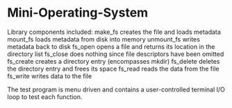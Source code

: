 # Mini-Operating-System

Library components included:
	make_fs creates the file and loads metadata
	mount_fs loads metadata from disk into memory
	unmount_fs writes metadata back to disk
	fs_open opens a file and returns its location in the directory list
	fs_close does nothing since file descriptors have been omitted
	fs_create creates a directory entry (encompasses mkdir)
	fs_delete deletes the directory entry and frees its space
	fs_read reads the data from the file
	fs_write writes data to the file
	
The test program is menu driven and contains a user-controlled terminal I/O loop to test each function.
